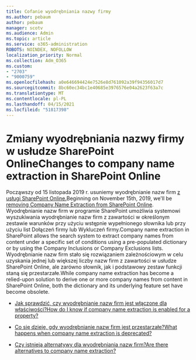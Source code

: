 ```yaml
---
title: Cofanie wyodrębniania nazwy firmy
ms.author: pebaum
author: pebaum
manager: scotv
ms.audience: Admin
ms.topic: article
ms.service: o365-administration
ROBOTS: NOINDEX, NOFOLLOW
localization_priority: Normal
ms.collection: Adm_O365
ms.custom:
- "2703"
- "9000759"
ms.openlocfilehash: a0e646694424e7526e8d761092a39f94356017d7
ms.sourcegitcommit: 8bc60ec34bc1e40685e3976576e04a2623f63a7c
ms.translationtype: MT
ms.contentlocale: pl-PL
ms.lasthandoff: 04/15/2021
ms.locfileid: "51817398"
---
```

# <a name="changes-to-company-name-extraction-in-sharepoint-online"></a><span data-ttu-id="c2b1f-102">Zmiany wyodrębniania nazwy firmy w usłudze SharePoint Online</span><span class="sxs-lookup"><span data-stu-id="c2b1f-102">Changes to company name extraction in SharePoint Online</span></span>

<span data-ttu-id="c2b1f-103">Począwszy od 15 listopada 2019 r. usuniemy wyodrębnianie nazw firm [z usługi SharePoint Online.](https://docs.microsoft.com/sharepoint/changes-to-company-name-extraction-in-sharepoint-online)</span><span class="sxs-lookup"><span data-stu-id="c2b1f-103">Beginning on November 15th, 2019, we'll be [removing Company Name Extraction from SharePoint Online](https://docs.microsoft.com/sharepoint/changes-to-company-name-extraction-in-sharepoint-online).</span></span> <span data-ttu-id="c2b1f-104">Wyodrębnianie nazw firm w programie SharePoint umożliwia systemowi wyszukiwania wyodrębnianie nazw firm z zawartości w określonym zestawie warunków przy użyciu wstępnie wypełnionego słownika lub przy użyciu list Dołączeń firmy lub Wykluczeń firmy.</span><span class="sxs-lookup"><span data-stu-id="c2b1f-104">Company name extraction in SharePoint allows the search system to extract company names from content under a specific set of conditions using a pre-populated dictionary or by using the Company Inclusions or Company Exclusions lists.</span></span> <span data-ttu-id="c2b1f-105">Wyodrębnianie nazw firm stało się rozwiązaniem zależnościowym w celu uzyskania jednej lub większej liczby nazw firm z zawartości w usłudze SharePoint Online, ale zarówno słownik, jak i podstawowy zestaw funkcji staną się przestarzałe.</span><span class="sxs-lookup"><span data-stu-id="c2b1f-105">While company name extraction has become a relied-upon solution to derive one or more company names from content in SharePoint Online, both the dictionary and its underlying feature set have become obsolete.</span></span>

- [<span data-ttu-id="c2b1f-106">Jak sprawdzić, czy wyodrębnianie nazw firm jest włączone dla właściwości?</span><span class="sxs-lookup"><span data-stu-id="c2b1f-106">How do I know if company name extraction is enabled for a property?</span></span>](https://docs.microsoft.com/sharepoint/changes-to-company-name-extraction-in-sharepoint-online#how-do-i-know-if-company-name-extraction-is-enabled-for-a-property)

- [<span data-ttu-id="c2b1f-107">Co się dzieje, gdy wyodrębnianie nazw firm jest przestarzałe?</span><span class="sxs-lookup"><span data-stu-id="c2b1f-107">What happens when company name extraction is deprecated?</span></span>](https://docs.microsoft.com/sharepoint/changes-to-company-name-extraction-in-sharepoint-online#what-happens-when-company-name-extraction-is-deprecated) 

- [<span data-ttu-id="c2b1f-108">Czy istnieją alternatywy dla wyodrębniania nazw firm?</span><span class="sxs-lookup"><span data-stu-id="c2b1f-108">Are there alternatives to company name extraction?</span></span>](https://docs.microsoft.com/sharepoint/changes-to-company-name-extraction-in-sharepoint-online#are-there-alternatives-to-company-name-extraction) 